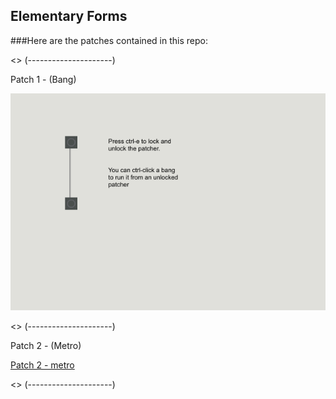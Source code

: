 ## Elementary Forms

###Here are the patches contained in this repo:

<> (---------------------)

Patch 1 - (Bang)

![Patch 1](./01_bang.png)

<> (---------------------)

Patch 2 - (Metro)

[Patch 2 - metro](./02_metro.png)

<> (---------------------)
